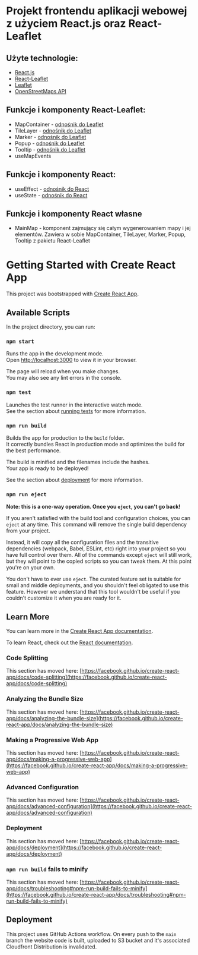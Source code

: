 # Projekt frontendu aplikacji webowej z użyciem React.js oraz React-Leaflet

## Użyte technologie:

- [React.js](https://reactjs.org/docs/getting-started.html)
- [React-Leaflet](https://react-leaflet.js.org/)
- [Leaflet](https://leafletjs.com/)
- [OpenStreetMaps API](https://wiki.openstreetmap.org/wiki/API)

## Funkcje i komponenty React-Leaflet:

- MapContainer - [odnośnik do Leaflet](https://leafletjs.com/reference.html#mapcontainer)
- TileLayer - [odnośnik do Leaflet](https://leafletjs.com/reference.html#tilelayer)
- Marker - [odnośnik do Leaflet](https://leafletjs.com/reference.html#marker)
- Popup - [odnośnik do Leaflet](https://leafletjs.com/reference.html#popup)
- Tooltip - [odnośnik do Leaflet](https://leafletjs.com/reference.html#tooltip)
- useMapEvents

## Funkcje i komponenty React:

- useEffect - [odnośnik do React](https://reactjs.org/docs/hooks-effect.html)
- useState - [odnośnik do React](https://reactjs.org/docs/hooks-state.html)

## Funkcje i komponenty React własne

- MainMap - komponent zajmujący się całym wygenerowaniem mapy i jej elementów. Zawiera w sobie MapContainer, TileLayer, Marker, Popup, Tooltip z pakietu React-Leaflet






# Getting Started with Create React App

This project was bootstrapped with [Create React App](https://github.com/facebook/create-react-app).

## Available Scripts

In the project directory, you can run:

### `npm start`

Runs the app in the development mode.\
Open [http://localhost:3000](http://localhost:3000) to view it in your browser.

The page will reload when you make changes.\
You may also see any lint errors in the console.

### `npm test`

Launches the test runner in the interactive watch mode.\
See the section about [running tests](https://facebook.github.io/create-react-app/docs/running-tests) for more information.

### `npm run build`

Builds the app for production to the `build` folder.\
It correctly bundles React in production mode and optimizes the build for the best performance.

The build is minified and the filenames include the hashes.\
Your app is ready to be deployed!

See the section about [deployment](https://facebook.github.io/create-react-app/docs/deployment) for more information.

### `npm run eject`

**Note: this is a one-way operation. Once you `eject`, you can't go back!**

If you aren't satisfied with the build tool and configuration choices, you can `eject` at any time. This command will remove the single build dependency from your project.

Instead, it will copy all the configuration files and the transitive dependencies (webpack, Babel, ESLint, etc) right into your project so you have full control over them. All of the commands except `eject` will still work, but they will point to the copied scripts so you can tweak them. At this point you're on your own.

You don't have to ever use `eject`. The curated feature set is suitable for small and middle deployments, and you shouldn't feel obligated to use this feature. However we understand that this tool wouldn't be useful if you couldn't customize it when you are ready for it.

## Learn More

You can learn more in the [Create React App documentation](https://facebook.github.io/create-react-app/docs/getting-started).

To learn React, check out the [React documentation](https://reactjs.org/).

### Code Splitting

This section has moved here: [https://facebook.github.io/create-react-app/docs/code-splitting](https://facebook.github.io/create-react-app/docs/code-splitting)

### Analyzing the Bundle Size

This section has moved here: [https://facebook.github.io/create-react-app/docs/analyzing-the-bundle-size](https://facebook.github.io/create-react-app/docs/analyzing-the-bundle-size)

### Making a Progressive Web App

This section has moved here: [https://facebook.github.io/create-react-app/docs/making-a-progressive-web-app](https://facebook.github.io/create-react-app/docs/making-a-progressive-web-app)

### Advanced Configuration

This section has moved here: [https://facebook.github.io/create-react-app/docs/advanced-configuration](https://facebook.github.io/create-react-app/docs/advanced-configuration)

### Deployment

This section has moved here: [https://facebook.github.io/create-react-app/docs/deployment](https://facebook.github.io/create-react-app/docs/deployment)

### `npm run build` fails to minify

This section has moved here: [https://facebook.github.io/create-react-app/docs/troubleshooting#npm-run-build-fails-to-minify](https://facebook.github.io/create-react-app/docs/troubleshooting#npm-run-build-fails-to-minify)

## Deployment

This project uses GitHub Actions workflow. On every push to the `main` branch the website code is built, uploaded to S3 bucket and it's associated Cloudfront Distribution is invalidated.
